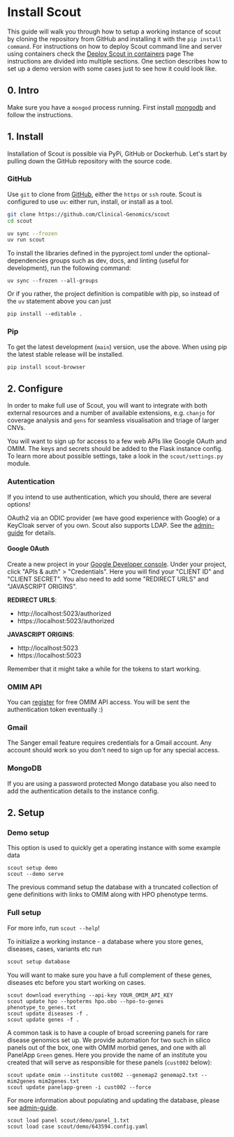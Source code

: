 # Install Scout
This guide will walk you through how to setup a working instance of scout by cloning the repository from GitHub and installing it with the `pip install command`. For instructions on how to deploy Scout command line and server using containers check the [Deploy Scout in containers][containers] page
The instructions are divided into multiple sections.
One section describes how to set up a demo version with some cases just to see how it could look like.


## 0. Intro
Make sure you have a `mongod` process running. First install [mongodb][mongodb] and follow the instructions.


## 1. Install
Installation of Scout is possible via PyPi, GitHub or Dockerhub.
Let's start by pulling down the GitHub repository with the source code.

### GitHub

Use `git` to clone from [GitHub](https://github.com/Clinical-Genomics/scout), either the `https` or `ssh` route.
Scout is configured to use `uv`: either run, install, or install as a tool.

```bash
git clone https://github.com/Clinical-Genomics/scout
cd scout

uv sync --frozen
uv run scout
```

To install the libraries defined in the pyproject.toml under the optional-dependencies groups such as dev, docs, and linting (useful for development), run the following command:
```
uv sync --frozen --all-groups
```

Or if you rather, the project definition is compatible with pip, so instead of the `uv` statement above you can just

```
pip install --editable .
```

### Pip

To get the latest development (`main`) version, use the above. When using pip the latest stable release will be installed.

```bash
pip install scout-browser
```


## 2. Configure
In order to make full use of Scout, you will want to integrate with both external resources and a number of available extensions,
e.g. `chanjo` for coverage analysis and `gens` for seamless visualisation and triage of larger CNVs.

You will want to sign up for access to a few web APIs like Google OAuth and
OMIM. The keys and secrets should be added to
the Flask instance config. To learn more about possible settings, take a
look in the ``scout/settings.py`` module.


### Autentication
If you intend to use authentication, which you should, there are several options!

OAuth2 via an ODIC provider (we have good experience with Google) or a KeyCloak server of you own. Scout also supports LDAP.
See the [admin-guide][admin-guide] for details.

#### Google OAuth
Create a new project in your [Google Developer console][google-console].
Under your project, click "APIs & auth" > "Credentials". Here you will
find your "CLIENT ID" and "CLIENT SECRET". You also need to add some
"REDIRECT URLS" and "JAVASCRIPT ORIGINS".

**REDIRECT URLS**:

  - http://localhost:5023/authorized
  - https://localhost:5023/authorized

**JAVASCRIPT ORIGINS**:

  - http://localhost:5023
  - https://localhost:5023

Remember that it might take a while for the tokens to start working.

### OMIM API
You can [register][omim-register] for free OMIM API access. You will be
sent the authentication token eventually :)

### Gmail
The Sanger email feature requires credentials for a Gmail account. Any
account should work so you don't need to sign up for any special access.

### MongoDB
If you are using a password protected Mongo database you also need to add
the authentication details to the instance config.

## 2. Setup

### Demo setup

This option is used to quickly get a operating instance with some example data

```
scout setup demo
scout --demo serve
```
The previous command setup the database with a truncated collection of gene definitions with links to OMIM along with HPO phenotype terms.

### Full setup

For more info, run `scout --help`!

To initialize a working instance - a database where you store genes, diseases, cases, variants etc run

```bash
scout setup database
```
You will want to make sure you have a full complement of these genes, diseases etc before you start working on cases.

```
scout download everything --api-key YOUR_OMIM_API_KEY
scout update hpo --hpoterms hpo.obo --hpo-to-genes phenotype_to_genes.txt
scout update diseases -f .
scout update genes -f .
```

A common task is to have a couple of broad screening panels for rare disease genomics set up. We provide automation for two such in silico panels
out of the box, one with OMIM morbid genes, and one with all PanelApp ``Green`` genes. Here you provide the name of an institute you created that
will serve as responsible for these panels (`cust002` below):
```
scout update omim --institute cust002 --genemap2 genemap2.txt --mim2genes mim2genes.txt
scout update panelapp-green -i cust002 --force
```

For more information about populating and updating the database, please see [admin-guide][admin-guide].

```
scout load panel scout/demo/panel_1.txt
scout load case scout/demo/643594.config.yaml
```



[google-console]: https://console.developers.google.com/project
[omim-register]: http://omim.org/api
[mongodb]: https://docs.mongodb.com/manual/installation/
[admin-guide]: admin-guide/README.md
[containers]: admin-guide/containers/container-deploy.md
